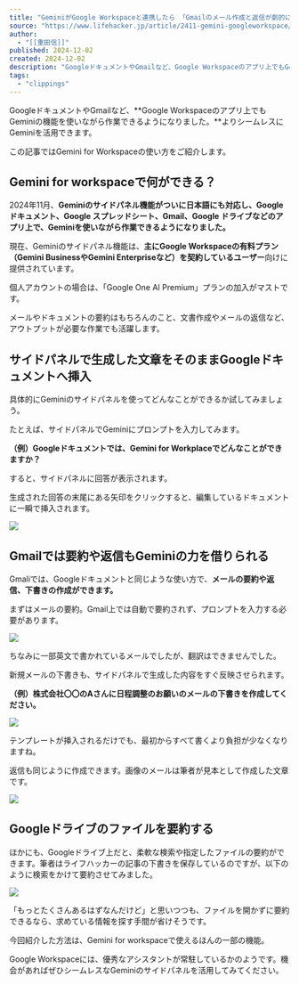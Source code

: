 ```yaml
---
title: "GeminiがGoogle Workspaceと連携したら 「Gmailのメール作成と返信が劇的に変わった」 | ライフハッカー・ジャパン"
source: "https://www.lifehacker.jp/article/2411-gemini-googleworkspace/"
author:
  - "[[重田信]]"
published: 2024-12-02
created: 2024-12-02
description: "GoogleドキュメントやGmailなど、Google Workspaceのアプリ上でもGeminiの機能を使いながら作業できるようになりました。PCでは、これまで複数のウィンドウを行き来したり、タブを切り替えながら使っていましたが、よりシームレスにGeminiを活用できます。この記事ではGemini for Workspaceの概要を説明します。"
tags:
  - "clippings"
---
```

GoogleドキュメントやGmailなど、**Google Workspaceのアプリ上でもGeminiの機能を使いながら作業できるようになりました。**よりシームレスにGeminiを活用できます。

この記事ではGemini for Workspaceの使い方をご紹介します。

## Gemini for workspaceで何ができる？

2024年11月、**Geminiのサイドパネル機能がついに日本語にも対応し、Google ドキュメント、Google スプレッドシート、Gmail、Google ドライブなどのアプリ上で、Geminiを使いながら作業できるようになりました。**

現在、Geminiのサイドパネル機能は、**主にGoogle Workspaceの有料プラン（Gemini BusinessやGemini Enterpriseなど）を契約しているユーザー**向けに提供されています。

個人アカウントの場合は、「Google One AI Premium」プランの加入がマストです。

メールやドキュメントの要約はもちろんのこと、文書作成やメールの返信など、アウトプットが必要な作業でも活躍します。

## サイドパネルで生成した文章をそのままGoogleドキュメントへ挿入

具体的にGeminiのサイドパネルを使ってどんなことができるか試してみましょう。

たとえば、サイドパネルでGeminiにプロンプトを入力してみます。

**（例）Googleドキュメントでは、Gemini for Workplaceでどんなことができますか？**

すると、サイドパネルに回答が表示されます。

生成された回答の末尾にある矢印をクリックすると、編集しているドキュメントに一瞬で挿入されます。

![](https://media.loom-app.com/loom/2024/11/27/8716cfdc-98e1-4ad3-a1a2-a73ac4874afb/original.png?w=800)

## Gmailでは要約や返信もGeminiの力を借りられる

Gmaliでは、Googleドキュメントと同じような使い方で、**メールの要約や返信、下書きの作成ができます。**

まずはメールの要約。Gmail上では自動で要約されず、プロンプトを入力する必要があります。

![](https://media.loom-app.com/loom/2024/11/27/94d75ab9-8841-4c43-a341-b0290612eee4/original.png?w=800)

ちなみに一部英文で書かれているメールでしたが、翻訳はできませんでした。

新規メールの下書きも、サイドパネルで生成した内容をすぐ反映させられます。

**（例）株式会社〇〇のAさんに日程調整のお願いのメールの下書きを作成してください。**

![](https://media.loom-app.com/loom/2024/11/27/84d65117-55e0-48d1-b25d-113d972978a3/original.png?w=800)

テンプレートが挿入されるだけでも、最初からすべて書くより負担が少なくなりますね。

返信も同じように作成できます。画像のメールは筆者が見本として作成した文章です。

![](https://media.loom-app.com/loom/2024/11/27/5428397d-510b-4773-aef5-fa713294b73d/original.png?w=800)

## Googleドライブのファイルを要約する

ほかにも、Googleドライブ上だと、柔軟な検索や指定したファイルの要約ができます。筆者はライフハッカーの記事の下書きを保存しているのですが、以下のように検索をかけて要約させてみました。

![](https://media.loom-app.com/loom/2024/11/27/45d62566-c114-4288-a683-54ac202aeab0/original.png?w=800)

「もっとたくさんあるはずなんだけど」と思いつつも、ファイルを開かずに要約できるなら、求めている情報を探す手間が省けそうです。

今回紹介した方法は、Gemini for workspaceで使えるほんの一部の機能。

Google Workspaceには、優秀なアシスタントが常駐しているかのようです。機会があればぜひシームレスなGeminiのサイドパネルを活用してみてください。